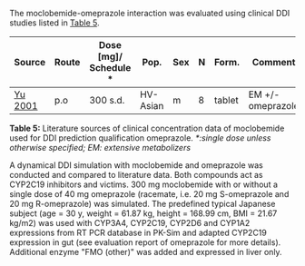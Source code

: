 The moclobemide-omeprazole interaction was evaluated using clinical DDI studies listed in [Table 5](#table-5).

| **Source**               | **Route** | **Dose [mg]/**  **Schedule \*** | **Pop.** | **Sex** | **N** | **Form.** | **Comment**       |
| ------------------------ | --------- | ------------------------------- | -------- | ------- | ----- | --------- | ----------------- |
| [Yu 2001](#5-references) | p.o       | 300 s.d.                        | HV-Asian | m       | 8     | tablet    | EM +/- omeprazole |

**Table 5:**<a name="table-5"></a> Literature sources of clinical concentration data of moclobemide used for DDI prediction qualification omeprazole. *\*:single dose unless otherwise specified; EM: extensive metabolizers*

A dynamical DDI simulation with moclobemide and omeprazole was conducted and compared to literature data. Both compounds act as CYP2C19 inhibitors and victims. 300 mg moclobemide with or without a single dose of 40 mg omeprazole (racemate, i.e. 20 mg S-omeprazole and 20 mg R-omeprazole) was simulated. The predefined typical Japanese subject (age = 30 y, weight = 61.87 kg, height = 168.99 cm, BMI = 21.67 kg/m2) was used with CYP3A4, CYP2C19, CYP2D6 and CYP1A2 expressions from RT PCR database in PK-Sim and adapted CYP2C19 expression in gut (see evaluation report of omeprazole for more details). Additional enzyme "FMO (other)" was added and expressed in liver only.